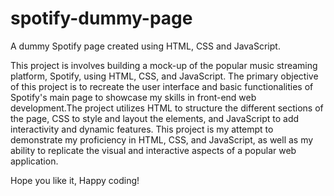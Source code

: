 # spotify-dummy-page
A dummy Spotify page created using HTML, CSS and JavaScript.

This project is involves building a mock-up of the popular music streaming platform, Spotify, using HTML, CSS, and JavaScript. The primary objective of this project is to recreate the user interface and basic functionalities of Spotify's main page to showcase my skills in front-end web development.The project utilizes HTML to structure the different sections of the page, CSS to style and layout the elements, and JavaScript to add interactivity and dynamic features.
This project is my attempt to demonstrate my proficiency in HTML, CSS, and JavaScript, as well as my ability to replicate the visual and interactive aspects of a popular web application.

Hope you like it, Happy coding!
